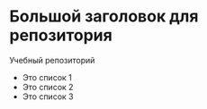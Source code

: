 # Большой заголовок для репозитория
Учебный репозиторий
- Это список 1
- Это список 2
- Это список 3
